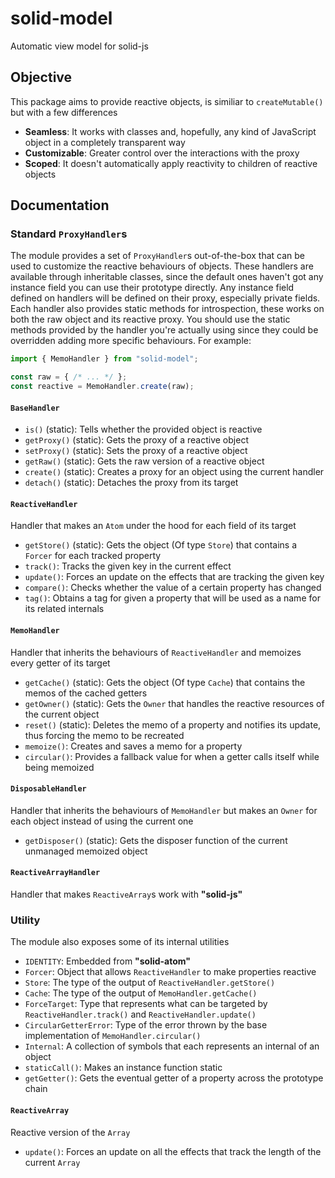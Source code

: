 
# solid-model
Automatic view model for solid-js

## Objective
This package aims to provide reactive objects, is similiar to `createMutable()` but with a few differences
- **Seamless**: It works with classes and, hopefully, any kind of JavaScript object in a completely transparent way
- **Customizable**: Greater control over the interactions with the proxy
- **Scoped**: It doesn't automatically apply reactivity to children of reactive objects

## Documentation

### Standard `ProxyHandler`s
The module provides a set of `ProxyHandler`s out-of-the-box that can be used to customize the reactive behaviours of objects.
These handlers are available through inheritable classes, since the default ones haven't got any instance field you can use their prototype directly.
Any instance field defined on handlers will be defined on their proxy, especially private fields.
Each handler also provides static methods for introspection, these works on both the raw object and its reactive proxy.
You should use the static methods provided by the handler you're actually using since they could be overridden adding more specific behaviours.
For example:
```ts
import { MemoHandler } from "solid-model";

const raw = { /* ... */ };
const reactive = MemoHandler.create(raw);
```

#### `BaseHandler`
- `is()` (static): Tells whether the provided object is reactive
- `getProxy()` (static): Gets the proxy of a reactive object
- `setProxy()` (static): Sets the proxy of a reactive object
- `getRaw()` (static): Gets the raw version of a reactive object
- `create()` (static): Creates a proxy for an object using the current handler
- `detach()` (static): Detaches the proxy from its target

#### `ReactiveHandler`
Handler that makes an `Atom` under the hood for each field of its target
- `getStore()` (static): Gets the object (Of type `Store`) that contains a `Forcer` for each tracked property
- `track()`: Tracks the given key in the current effect
- `update()`: Forces an update on the effects that are tracking the given key
- `compare()`: Checks whether the value of a certain property has changed
- `tag()`: Obtains a tag for given a property that will be used as a name for its related internals

#### `MemoHandler`
Handler that inherits the behaviours of `ReactiveHandler` and memoizes every getter of its target
- `getCache()` (static): Gets the object (Of type `Cache`) that contains the memos of the cached getters
- `getOwner()` (static): Gets the `Owner` that handles the reactive resources of the current object
- `reset()` (static): Deletes the memo of a property and notifies its update, thus forcing the memo to be recreated
- `memoize()`: Creates and saves a memo for a property
- `circular()`: Provides a fallback value for when a getter calls itself while being memoized

#### `DisposableHandler`
Handler that inherits the behaviours of `MemoHandler` but makes an `Owner` for each object instead of using the current one
- `getDisposer()` (static): Gets the disposer function of the current unmanaged memoized object

#### `ReactiveArrayHandler`
Handler that makes `ReactiveArray`s work with **"solid-js"**

### Utility
The module also exposes some of its internal utilities
- `IDENTITY`: Embedded from **"solid-atom"**
- `Forcer`: Object that allows `ReactiveHandler` to make properties reactive
- `Store`: The type of the output of `ReactiveHandler.getStore()`
- `Cache`: The type of the output of `MemoHandler.getCache()`
- `ForceTarget`: Type that represents what can be targeted by `ReactiveHandler.track()` and `ReactiveHandler.update()`
- `CircularGetterError`: Type of the error thrown by the base implementation of `MemoHandler.circular()`
- `Internal`: A collection of symbols that each represents an internal of an object
- `staticCall()`: Makes an instance function static
- `getGetter()`: Gets the eventual getter of a property across the prototype chain

#### `ReactiveArray`
Reactive version of the `Array`
- `update()`: Forces an update on all the effects that track the length of the current `Array`